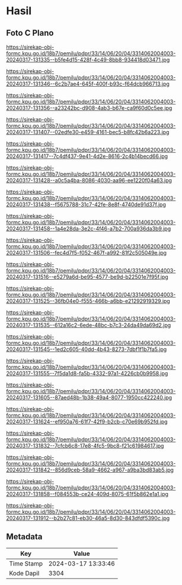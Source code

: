# Hasil

## Foto C Plano

https://sirekap-obj-formc.kpu.go.id/18b7/pemilu/pdpr/33/14/06/20/04/3314062004003-20240317-131335--b5fe4d15-428f-4c49-8bb8-934418d03471.jpg

https://sirekap-obj-formc.kpu.go.id/18b7/pemilu/pdpr/33/14/06/20/04/3314062004003-20240317-131346--6c2b7ae4-645f-400f-b93c-f64dcb966713.jpg

https://sirekap-obj-formc.kpu.go.id/18b7/pemilu/pdpr/33/14/06/20/04/3314062004003-20240317-131356--a23242bc-d908-4ab3-b67e-ca9f60d0c5ee.jpg

https://sirekap-obj-formc.kpu.go.id/18b7/pemilu/pdpr/33/14/06/20/04/3314062004003-20240317-131407--02edfe30-e459-4161-bec5-b8fc42b6a223.jpg

https://sirekap-obj-formc.kpu.go.id/18b7/pemilu/pdpr/33/14/06/20/04/3314062004003-20240317-131417--7c4df437-9e41-4d2e-8616-2c4b14becd66.jpg

https://sirekap-obj-formc.kpu.go.id/18b7/pemilu/pdpr/33/14/06/20/04/3314062004003-20240317-131428--a0c5a4ba-8086-4030-aa96-ee1220f04a63.jpg

https://sirekap-obj-formc.kpu.go.id/18b7/pemilu/pdpr/33/14/06/20/04/3314062004003-20240317-131438--f5675788-31c7-42fe-8e8f-4740de91d37f.jpg

https://sirekap-obj-formc.kpu.go.id/18b7/pemilu/pdpr/33/14/06/20/04/3314062004003-20240317-131458--1a4e28da-3e2c-4f46-a7b2-700a936da3b9.jpg

https://sirekap-obj-formc.kpu.go.id/18b7/pemilu/pdpr/33/14/06/20/04/3314062004003-20240317-131506--fec4d7f5-f052-467f-a992-81f2c505049e.jpg

https://sirekap-obj-formc.kpu.go.id/18b7/pemilu/pdpr/33/14/06/20/04/3314062004003-20240317-131516--e5279a6d-be95-4577-be9d-b22501e7f95f.jpg

https://sirekap-obj-formc.kpu.go.id/18b7/pemilu/pdpr/33/14/06/20/04/3314062004003-20240317-131525--36fb04e0-f555-466b-a6bb-e21292919329.jpg

https://sirekap-obj-formc.kpu.go.id/18b7/pemilu/pdpr/33/14/06/20/04/3314062004003-20240317-131535--612a16c2-6ede-48bc-b7c3-24da49da69d2.jpg

https://sirekap-obj-formc.kpu.go.id/18b7/pemilu/pdpr/33/14/06/20/04/3314062004003-20240317-131545--1ed2c605-40dd-4b43-8273-7dbf1f1b7fa5.jpg

https://sirekap-obj-formc.kpu.go.id/18b7/pemilu/pdpr/33/14/06/20/04/3314062004003-20240317-131555--7f5da1d8-fa5b-4332-97a1-4226cb0b9958.jpg

https://sirekap-obj-formc.kpu.go.id/18b7/pemilu/pdpr/33/14/06/20/04/3314062004003-20240317-131605--87aed48b-1b38-49a4-8077-1950cc422240.jpg

https://sirekap-obj-formc.kpu.go.id/18b7/pemilu/pdpr/33/14/06/20/04/3314062004003-20240317-131624--ef950a76-61f7-42f9-b2cb-c70e69b952fd.jpg

https://sirekap-obj-formc.kpu.go.id/18b7/pemilu/pdpr/33/14/06/20/04/3314062004003-20240317-131832--7cfcb6c8-17e8-4fc5-9bc8-f21c61984617.jpg

https://sirekap-obj-formc.kpu.go.id/18b7/pemilu/pdpr/33/14/06/20/04/3314062004003-20240317-131842--856d9ceb-58a9-4662-a967-a9ba3bd83ab5.jpg

https://sirekap-obj-formc.kpu.go.id/18b7/pemilu/pdpr/33/14/06/20/04/3314062004003-20240317-131858--f084553b-ce24-409d-8075-61f5b862e1a1.jpg

https://sirekap-obj-formc.kpu.go.id/18b7/pemilu/pdpr/33/14/06/20/04/3314062004003-20240317-131912--b2b27c81-eb30-46a5-8d30-843dfdf5390c.jpg


## Metadata

| Key        | Value               |
| ---------- | ------------------- |
| Time Stamp | 2024-03-17 13:33:46 |
| Kode Dapil | 3304                |



